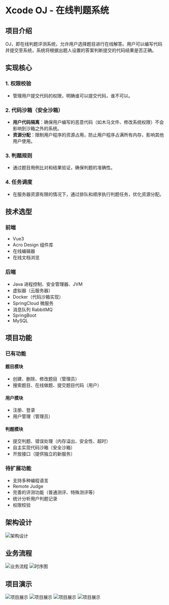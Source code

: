 # Xcode OJ - 在线判题系统

## 项目介绍

OJ，即在线判题评测系统，允许用户选择题目进行在线解答。用户可以编写代码并提交至系统，系统将根据出题人设置的答案判断提交的代码结果是否正确。

## 实现核心

### 1. 权限校验
- 管理用户提交代码的权限，明确谁可以提交代码，谁不可以。

### 2. 代码沙箱（安全沙箱）
- **用户代码隔离**：确保用户编写的恶意代码（如木马文件、修改系统权限）不会影响到沙箱之外的系统。
- **资源分配**：限制用户程序的资源占用，防止用户程序占满所有内存，影响其他用户使用。

### 3. 判题规则
- 通过题目用例比对和结果验证，确保判题的准确性。

### 4. 任务调度
- 在服务器资源有限的情况下，通过排队和顺序执行判题任务，优化资源分配。

## 技术选型

### 前端
- Vue3
- Acro Design 组件库
- 在线编辑器
- 在线文档浏览

### 后端
- Java 进程控制、安全管理器、JVM
- 虚拟器（云服务器）
- Docker（代码沙箱实现）
- SpringCloud 微服务
- 消息队列 RabbitMQ
- SpringBoot
- MySQL

## 项目功能

### 已有功能

#### 题目模块
- 创建、删除、修改题目（管理员）
- 搜索题目、在线做题、提交题目代码（用户）

#### 用户模块
- 注册、登录
- 用户管理（管理员）

#### 判题模块
- 提交判题、错误处理（内存溢出、安全性、超时）
- 自主实现代码沙箱（安全沙箱）
- 开放接口（提供独立的新服务）

### 待扩展功能
- 支持多种编程语言
- Remote Judge
- 完善的评测功能（普通测评、特殊测评等）
- 统计分析用户判题记录
- 权限校验

## 架构设计
![架构设计](docs/jiagoutu.png)

## 业务流程
![业务流程](docs/liuchengtu.png)
![时序图](docs/shixutu.png)

## 项目演示
![项目展示](docs/img_0.png)
![项目展示](docs/img_1.png)
![项目展示](docs/img_2.png)
![项目展示](docs/img_3.png)


